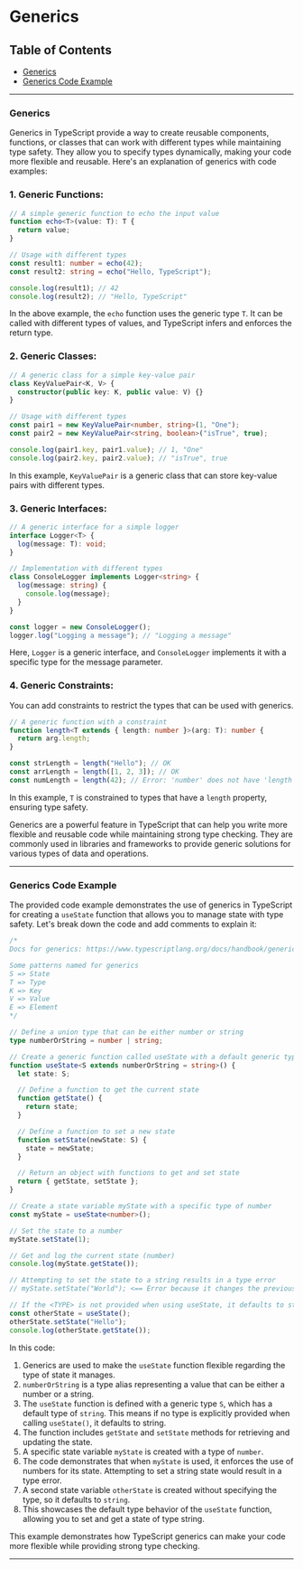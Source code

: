 # Generics

## Table of Contents

- [Generics](#generics)
- [Generics Code Example](#generics-code-example)

***

### Generics

Generics in TypeScript provide a way to create reusable components, functions, or classes that can work with different types while maintaining type safety. They allow you to specify types dynamically, making your code more flexible and reusable. Here's an explanation of generics with code examples:

### 1. Generic Functions:

```typescript
// A simple generic function to echo the input value
function echo<T>(value: T): T {
  return value;
}

// Usage with different types
const result1: number = echo(42);
const result2: string = echo("Hello, TypeScript");

console.log(result1); // 42
console.log(result2); // "Hello, TypeScript"
```

In the above example, the `echo` function uses the generic type `T`. It can be called with different types of values, and TypeScript infers and enforces the return type.

### 2. Generic Classes:

```typescript
// A generic class for a simple key-value pair
class KeyValuePair<K, V> {
  constructor(public key: K, public value: V) {}
}

// Usage with different types
const pair1 = new KeyValuePair<number, string>(1, "One");
const pair2 = new KeyValuePair<string, boolean>("isTrue", true);

console.log(pair1.key, pair1.value); // 1, "One"
console.log(pair2.key, pair2.value); // "isTrue", true
```

In this example, `KeyValuePair` is a generic class that can store key-value pairs with different types.

### 3. Generic Interfaces:

```typescript
// A generic interface for a simple logger
interface Logger<T> {
  log(message: T): void;
}

// Implementation with different types
class ConsoleLogger implements Logger<string> {
  log(message: string) {
    console.log(message);
  }
}

const logger = new ConsoleLogger();
logger.log("Logging a message"); // "Logging a message"
```

Here, `Logger` is a generic interface, and `ConsoleLogger` implements it with a specific type for the message parameter.

### 4. Generic Constraints:

You can add constraints to restrict the types that can be used with generics.

```typescript
// A generic function with a constraint
function length<T extends { length: number }>(arg: T): number {
  return arg.length;
}

const strLength = length("Hello"); // OK
const arrLength = length([1, 2, 3]); // OK
const numLength = length(42); // Error: 'number' does not have 'length' property
```

In this example, `T` is constrained to types that have a `length` property, ensuring type safety.

Generics are a powerful feature in TypeScript that can help you write more flexible and reusable code while maintaining strong type checking. They are commonly used in libraries and frameworks to provide generic solutions for various types of data and operations.

***

### Generics Code Example

The provided code example demonstrates the use of generics in TypeScript for creating a `useState` function that allows you to manage state with type safety. Let's break down the code and add comments to explain it:

```typescript
/*
Docs for generics: https://www.typescriptlang.org/docs/handbook/generics.html

Some patterns named for generics
S => State
T => Type
K => Key
V => Value
E => Element 
*/

// Define a union type that can be either number or string
type numberOrString = number | string;

// Create a generic function called useState with a default generic type of string
function useState<S extends numberOrString = string>() {
  let state: S;

  // Define a function to get the current state
  function getState() {
    return state;
  }

  // Define a function to set a new state
  function setState(newState: S) {
    state = newState;
  }

  // Return an object with functions to get and set state
  return { getState, setState };
}

// Create a state variable myState with a specific type of number
const myState = useState<number>();

// Set the state to a number
myState.setState(1);

// Get and log the current state (number)
console.log(myState.getState());

// Attempting to set the state to a string results in a type error
// myState.setState("World"); <== Error because it changes the previously set type (number)

// If the <TYPE> is not provided when using useState, it defaults to string
const otherState = useState();
otherState.setState("Hello");
console.log(otherState.getState());
```

In this code:

1. Generics are used to make the `useState` function flexible regarding the type of state it manages.
2. `numberOrString` is a type alias representing a value that can be either a number or a string.
3. The `useState` function is defined with a generic type `S`, which has a default type of `string`. This means if no type is explicitly provided when calling `useState()`, it defaults to string.
4. The function includes `getState` and `setState` methods for retrieving and updating the state.
5. A specific state variable `myState` is created with a type of `number`.
6. The code demonstrates that when `myState` is used, it enforces the use of numbers for its state. Attempting to set a string state would result in a type error.
7. A second state variable `otherState` is created without specifying the type, so it defaults to `string`.
8. This showcases the default type behavior of the `useState` function, allowing you to set and get a state of type string.

This example demonstrates how TypeScript generics can make your code more flexible while providing strong type checking.

***
